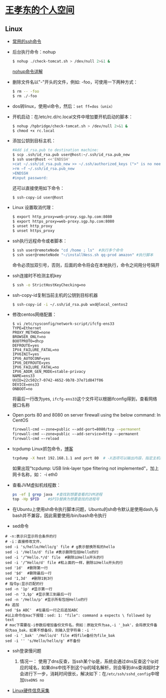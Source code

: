# [王孝东的个人空间](https://scm-git.github.io/)
## Linux

* [常用的ssh命令](http://www.open-open.com/lib/view/open1357655816512.html)

* 后台执行命令：nohup
  ```bash
  $ nohup ./check-tomcat.sh > /dev/null 2>&1 &
  ```
  [nohup命令详解](http://www.cnblogs.com/yinzx/p/4658536.html)

* 删除文件名以"-"开头的文件，例如: -foo，可使用一下两种方式：
  ```bash
  $ rm -- -foo
  $ rm ./-foo
  ```
  
* dos转linux，使用vi命令，然后：`set ff=dos（unix）`

* 开机启动：在/etc/rc.d/rc.local文件中增加要开机启动的脚本：
  ```bash
  $ nohup /hpbridge/check-tomcat.sh > /dev/null 2>&1 &
  $ chmod +x rc.local
  ```
  
* 添加公钥到目标主机：
  ```bash
  #Add id_rsa.pub to destination machine:
  $ scp .ssh/id_rsa.pub user@host:~/.ssh/id_rsa.pub_new
  $ ssh user@host <<'ENDSSH'
  >cat ~/.ssh/id_rsa.pub_new >> ~/.ssh/authorized_keys (">" is no need)
  >rm –f ~/.ssh/id_rsa.pub_new
  >ENDSSH
  #input password:
  ```
  还可以直接使用如下命令：
  ```bash
  $ ssh-copy-id user@host
  ```
  
* Linux 设置取消代理：
  ```bash
  $ export http_proxy=web-proxy.sgp.hp.com:8080
  $ export https_proxy=web-proxy.sgp.hp.com:8080
  $ unset http_proxy
  $ unset https_proxy
  ```
  
* ssh执行远程命令或者脚本：
  ```bash
  $ ssh user@remoteNode "cd /home ; ls"  #执行多个命令
  $ ssh user@remoteNode "~/installNess.sh qq-prod amazon" #执行脚本
  ```
  命令必须加双引号，否则，后面的命令将会在本地执行，命令之间用分号隔开
  
* ssh连接时不检测主机key
  ```bash
  $ ssh -o StrictHostKeyChecking=no
  ```

* ssh-copy-id复制当前主机的公钥到目标机器
  ```bash
  $ ssh-copy-id -i ~/.ssh/id_rsa.pub wxd@local_centos2
  ```
  
* 修改centos网络配置：
  ```
  $ vi /etc/sysconfig/network-script/ifcfg-ens33
  TYPE=Ethernet
  PROXY_METHOD=none
  BROWSER_ONLY=no
  BOOTPROTO=dhcp
  DEFROUTE=yes
  IPV4_FAILURE_FATAL=no
  IPV6INIT=yes
  IPV6_AUTOCONF=yes
  IPV6_DEFROUTE=yes
  IPV6_FAILURE_FATAL=no
  IPV6_ADDR_GEN_MODE=stable-privacy
  NAME=ens33
  UUID=22c502c7-0742-4652-9b78-37e71d847f06
  DEVICE=ens33
  ONBOOT=no
  ```
  将最后一行改为yes, `ifcfg-ens33`这个文件可以根据ifconfig得到，查看网络接口名称
  
* Open ports 80 and 8080 on server firewall using the below command: In CentOS
  ```bash
  firewall-cmd –-zone=public –-add-port=8080/tcp -–permanent
  firewall-cmd –-zone=public –-add-service=http –-permanent
  firewall-cmd –-reload  
  ```

* tcpdump Linux抓包命令，[博客](http://www.cnblogs.com/eavn/archive/2010/08/31/1813815.html)
  ```bash
  tcpdump -X host 192.168.1.1 and port 80  # -X选项可以输出内容，指定主机和端口
  ```
  如果出现"tcpdump: USB link-layer type filtering not implemented"，加上网卡名称，如： -i eth0
  
* 查看JVM虚拟机线程数：
  ```bash
  ps -ef | grep java  #查找到想要查看的JVM进程
  top -Hp $PID    #$PID替换为想要查找的进程号
  ```

* 在Ubuntu上使用sh命令执行脚本问题，Ubuntu的sh命令默认是使用dash,与bash并不兼容，因此需要使用/bin/bash命令执行

* sed命令
```
# -n:表示只显示符合条件的行
# -i：直接修改文件，
sed -i 's/hello/Hello/g' file # g表示替换所有的hello
sed -i '/Hello/d' file #表示删除包括Hello的行
sed -i '/^Hello.*/d' file  #删除以Hello开头的行
sed -i '/^Hello/d' file #和上面的一样，删除以Hello开头的行
sed '1d'  #删除第一行
sed '$d'  #删除最后一行
sed '1,3d'  #删除1到3行
# 指令p:显示匹配的行
sed -n '1p' #显示第一行
sed -n '3,$p' #显示第三到最后一行
sed -n '/Hello/p' #显示所有包括Hello的行
#a 追加
sed '$a ABC'  #在最后一行之后追加ABC
#以上命令在mac下报错：sed: 1: "file": command a expects \ followed by text
# mac下需要在-i参数后增加备份文件名，例如：原始文件为aa,-i '_bak'，会将原文件备份为aa_bak，如果不想备份，则输入空字符串：-i ''
sed -i '_bak' '/Hello/d' file #将file备份为file_bak
sed -i '' 's/Hello/hello/g' #不备份
```

  * ssh登录慢问题
    1. 情况一： 使用了dns反查，当ssh某个ip是，系统会通过dns反查这个ip对应的域名，如果dns中找不到这个ip的域名解析，则会等到dns查询超时才会进行下一步，消耗时间很长，解决如下：在`/etc/ssh/sshd_config`中增加`UseDNS no`

* [Linux硬件信息采集](./linux_collect.md)


  
